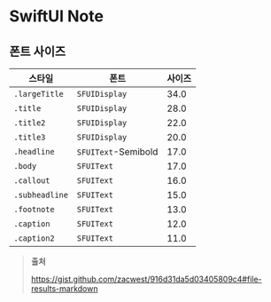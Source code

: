 # SwiftUI Note

## 폰트 사이즈

| 스타일 | 폰트 | 사이즈 |
| --- | --- | --- |
| `.largeTitle` |	`SFUIDisplay` |	34.0 |
| `.title`	| `SFUIDisplay` |	28.0 |
| `.title2`	| `SFUIDisplay`	| 22.0 |
| `.title3`	| `SFUIDisplay` |	20.0 |
| `.headline` |	`SFUIText`-Semibold |	17.0 |
| `.body`	| `SFUIText` | 17.0 |
| `.callout` | `SFUIText` | 16.0 |
| `.subheadline` | `SFUIText`	| 15.0 |
| `.footnote`	| `SFUIText` | 13.0 |
| `.caption`	| `SFUIText` | 12.0 |
| `.caption2`	| `SFUIText` | 11.0 |

> **출처**
>
> https://gist.github.com/zacwest/916d31da5d03405809c4#file-results-markdown
